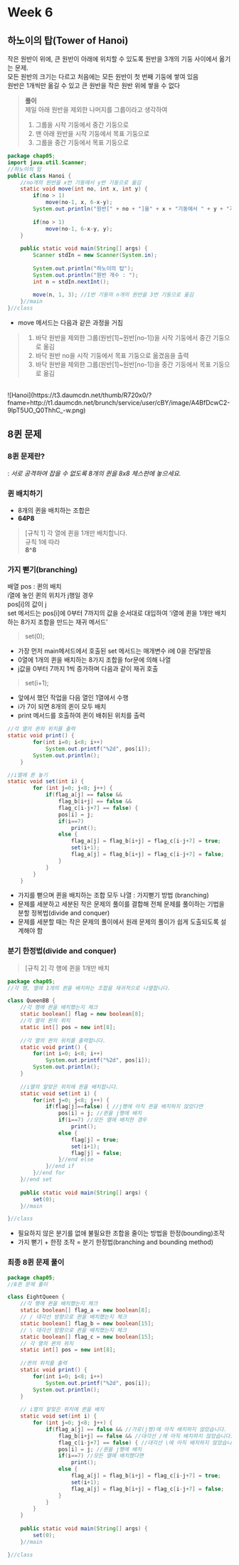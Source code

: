 # Week 6
## 하노이의 탑(Tower of Hanoi)
작은 원반이 위에, 큰 원반이 아래에 위치할 수 있도록 원반을 3개의 기둥 사이에서 옮기는 문제. <br/>
모든 원반의 크기는 다르고 처음에는 모든 원반이 첫 번째 기둥에 쌓여 있음 <br/>
원반은 1개씩만 옮길 수 있고 큰 원반을 작은 원반 위에 쌓을 수 없다

> **풀이** <br/>
> 제일 아래 원반을 제외한 나머지를 그룹이라고 생각하여 <br/>
> 1. 그룹을 시작 기둥에서 중간 기둥으로
> 2. 맨 아래 원반을 시작 기둥에서 목표 기둥으로
> 3. 그룹을 중간 기둥에서 목표 기둥으로
```JAVA
package chap05;
import java.util.Scanner;
//하노이의 탑
public class Hanoi {
    //no개의 원반을 x번 기둥에서 y번 기둥으로 옮김
	static void move(int no, int x, int y) {
		if(no > 1)
			move(no-1, x, 6-x-y);
		System.out.println("원반[" + no + "]을" + x + "기둥에서 " + y + "기둥으로 옮김");
		
		if(no > 1)
			move(no-1, 6-x-y, y);
	}
	
	public static void main(String[] args) {
		Scanner stdIn = new Scanner(System.in);
		
		System.out.println("하노이의 탑");
		System.out.println("원반 개수 : ");
		int n = stdIn.nextInt();
		
		move(n, 1, 3); //1번 기둥의 n개의 원반을 3번 기둥으로 옮김
	}//main
}//class
```
- move 메서드는 다음과 같은 과정을 거침
> 1. 바닥 원반을 제외한 그룹(원반[1]~원반[no-1])을 시작 기둥에서 중간 기둥으로 옮김
> 2. 바닥 원반 no을 시작 기둥에서 목표 기둥으로 옮겼음을 출력
> 3. 바닥 원반을 제외한 그룹(원반[1]~원반[no-1])을 중간 기둥에서 목표 기둥으로 옮김
<br/>
![Hanoi](https://t3.daumcdn.net/thumb/R720x0/?fname=http://t1.daumcdn.net/brunch/service/user/cBY/image/A4BfDcwC2-9lpT5UO_Q0ThhC_-w.png)

## 8퀸 문제
### **8퀸 문제란?**
: *서로 공격하여 잡을 수 없도록 8개의 퀸을 8x8 체스판에 놓으세요.*

### **퀸 배치하기**
- 8개의 퀸을 배치하는 조합은
- **64P8**

> [규칙 1] 각 열에 퀸을 1개만 배치합니다. <br/>
> 규칙 1에 따라 <br/>
> **8^8**

### **가지 뻗기(branching)**
배열 pos : 퀸의 배치 <br/>
i열에 놓인 퀸의 위치가 j행일 경우 <br/>
pos[i]의 값이 j <br/>
set 메서드는 pos[i]에 0부터 7까지의 값을 순서대로 대입하여 'i열에 퀸을 1개만 배치하는 8가지 조합을 만드는 재귀 메서드'
> set(0);
- 가장 먼저 main메서드에서 호출된 set 메서드는 매개변수 i에 0을 전달받음
- 0열에 1개의 퀸을 배치하는 8가지 조합을 for문에 의해 나열
- j값을 0부터 7까지 1씩 증가하며 다음과 같이 재귀 호출
> set(i+1);
- 앞에서 했던 작업을 다음 열인 1열에서 수행
- i가 7이 되면 8개의 퀸이 모두 배치
- print 메서드를 호출하여 퀸이 배취된 위치를 출력

```JAVA
//각 열의 퀸의 위치를 출력
static void print() {
		for(int i=0; i<8; i++)
			System.out.printf("%2d", pos[i]);
		System.out.println();
	}

//i열에 퀸 놓기
static void set(int i) {
		for (int j=0; j<8; j++) {
			if(flag_a[j] == false &&
				flag_b[i+j] == false &&
				flag_c[i-j+7] == false) {
				pos[i] = j;
				if(i==7)
					print();
				else {
					flag_a[j] = flag_b[i+j] = flag_c[i-j+7] = true;
					set(i+1);
					flag_a[j] = flag_b[i+j] = flag_c[i-j+7] = false;
				}
			}
		}
	}
```
- 가지를 뻗으며 퀸을 배치하는 조합 모두 나열 : 가지뻗기 방법 (branching) <br/>
- 문제를 세분하고 세분된 작은 문제의 풀이를 결합해 전체 문제를 풀이하는 기법을 분할 정복법(divide and conquer) <br/>
- 문제를 세분할 때는 작은 문제의 풀이에서 원래 문제의 풀이가 쉽게 도출되도록 설계해야 함

### **분기 한정법(divide and conquer)**
> [규칙 2] 각 행에 퀸을 1개만 배치
```JAVA
package chap05;
//각 행, 열에 1개의 퀸을 배치하는 조합을 재귀적으로 나열합니다.

class QueenBB {
    //각 행에 퀸을 배치했는지 체크
	static boolean[] flag = new boolean[8];
    //각 열의 퀸의 위치
	static int[] pos = new int[8];
	
    //각 열의 퀸의 위치를 출력합니다.
	static void print() {
		for(int i=0; i<8; i++)
			System.out.printf("%2d", pos[i]);
		System.out.println();
	}
	
    //i열의 알맞은 위치에 퀸을 배치합니다.
	static void set(int i) {
		for(int j=0; j<8; j++) {
			if(flag[j]==false) { //j행에 아직 퀸을 배치하지 않았다면
				pos[i] = j; //퀸을 j행에 배치
				if(i==7) //모든 열에 배치한 경우
					print();
				else {
					flag[j] = true;
					set(i+1);
					flag[j] = false;
				}//end else
			}//end if
		}//end for
	}//end set
	
	public static void main(String[] args) {
		set(0);
	}//main

}//class
```
- 필요하지 않은 분기를 없애 불필요한 조합을 줄이는 방법을 한정(bounding)조작
- 가지 뻗기 + 한정 조작 = 분기 한정법(branching and bounding method)

### **최종 8퀸 문제 풀이**
```JAVA
package chap05;
//8퀸 문제 풀이

class EightQueen {
    //각 행에 퀸을 배치했는지 체크
	static boolean[] flag_a = new boolean[8];
    // / 대각선 방향으로 퀸을 배치했는지 체크
	static boolean[] flag_b = new boolean[15];
    // \ 대각선 방향으로 퀸을 배치했는지 체크
	static boolean[] flag_c = new boolean[15];
    // 각 열의 퀸의 위치
	static int[] pos = new int[8];
	
    //퀸의 위치를 출력
	static void print() {
		for(int i=0; i<8; i++)
			System.out.printf("%2d", pos[i]);
		System.out.println();
	}
	
    // i열의 알맞은 위치에 퀸을 배치
	static void set(int i) {
		for (int j=0; j<8; j++) {
			if(flag_a[j] == false && //가로(j행)에 아직 배치하지 않았습니다.
				flag_b[i+j] == false && //대각선 /에 아직 배치하지 않았습니다.
				flag_c[i-j+7] == false) { //대각선 \에 아직 배치하지 않았습니다.
				pos[i] = j; //퀸을 j행에 배치
				if(i==7) //모든 열에 배치했다면
					print();
				else {
					flag_a[j] = flag_b[i+j] = flag_c[i-j+7] = true;
					set(i+1);
					flag_a[j] = flag_b[i+j] = flag_c[i-j+7] = false;
				}
			}
		}
	}
	
	public static void main(String[] args) {
		set(0);
	}//main

}//class
```
